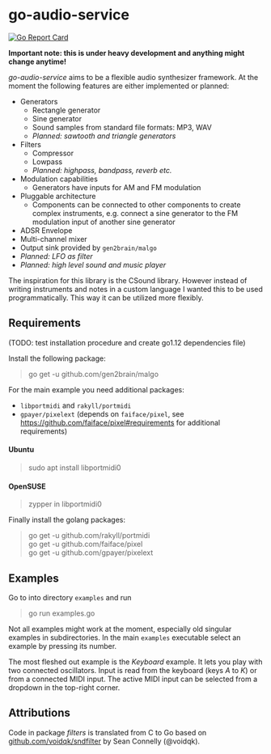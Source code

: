 # go-audio-service
[![Go Report Card](https://goreportcard.com/badge/github.com/gpayer/go-audio-service)](https://goreportcard.com/report/github.com/gpayer/go-audio-service)

**Important note: this is under heavy development and anything might change anytime!**

*go-audio-service* aims to be a flexible audio synthesizer framework. At the moment the following features are either implemented or planned:
* Generators
  * Rectangle generator
  * Sine generator
  * Sound samples from standard file formats: MP3, WAV
  * *Planned: sawtooth and triangle generators*
* Filters
  * Compressor
  * Lowpass
  * *Planned: highpass, bandpass, reverb etc.*
* Modulation capabilities
  * Generators have inputs for AM and FM modulation
* Pluggable architecture
  * Components can be connected to other components to create complex instruments, e.g. connect a sine generator to the FM modulation input of another sine generator
* ADSR Envelope
* Multi-channel mixer
* Output sink provided by `gen2brain/malgo`
* *Planned: LFO as filter*
* *Planned: high level sound and music player*

The inspiration for this library is the CSound library. However instead of writing instruments and notes in a custom language I wanted this to be used programmatically. This way it can be utilized more flexibly.

## Requirements

(TODO: test installation procedure and create go1.12 dependencies file)

Install the following package:
> go get -u github.com/gen2brain/malgo

For the main example you need additional packages:
* `libportmidi` and `rakyll/portmidi`
* `gpayer/pixelext` (depends on `faiface/pixel`, see https://github.com/faiface/pixel#requirements for additional requirements)

#### Ubuntu
> sudo apt install libportmidi0
#### OpenSUSE
> zypper in libportmidi0

Finally install the golang packages:

> go get -u github.com/rakyll/portmidi\
> go get -u github.com/faiface/pixel\
> go get -u github.com/gpayer/pixelext

## Examples
Go to into directory `examples` and run
> go run examples.go

Not all examples might work at the moment, especially old singular examples in subdirectories.
In the main `examples` executable select an example by pressing its number. 

The most fleshed out example is the *Keyboard* example. It lets you play with two connected oscillators. Input is read from the keyboard (keys *A* to *K*) or from a connected MIDI input. The active MIDI input can be selected from a dropdown in the top-right corner.

## Attributions
Code in package _filters_ is translated from C to Go based on [github.com/voidqk/sndfilter](https://github.com/voidqk/sndfilter) by Sean Connelly (@voidqk).